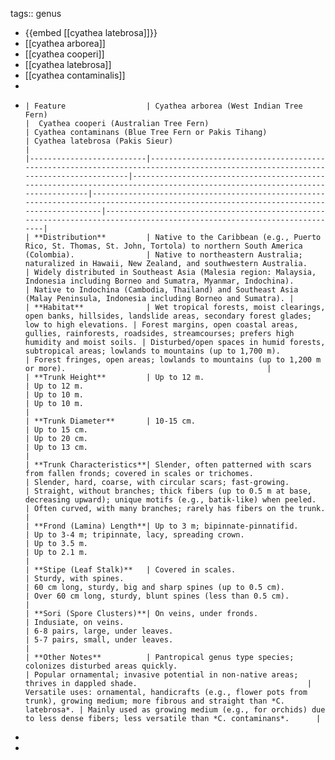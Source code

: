 tags:: genus

- {{embed [[cyathea latebrosa]]}}
- [[cyathea arborea]]
- [[cyathea cooperi]]
- [[cyathea latebrosa]]
- [[cyathea contaminalis]]
-
- ```
  | Feature                  | Cyathea arborea (West Indian Tree Fern)                                                                                         |  Cyathea cooperi (Australian Tree Fern)                                                                                    | Cyathea contaminans (Blue Tree Fern or Pakis Tihang)                                                                                   | Cyathea latebrosa (Pakis Sieur)                                                                                        |
  |--------------------------|---------------------------------------------------------------------------------------------------------------------------------|----------------------------------------------------------------------------------------------------------------------------|----------------------------------------------------------------------------------------------------------------------------------------|------------------------------------------------------------------------------------------------------------------------|
  | **Distribution**         | Native to the Caribbean (e.g., Puerto Rico, St. Thomas, St. John, Tortola) to northern South America (Colombia).                | Native to northeastern Australia; naturalized in Hawaii, New Zealand, and southwestern Australia.                          | Widely distributed in Southeast Asia (Malesia region: Malaysia, Indonesia including Borneo and Sumatra, Myanmar, Indochina).           | Native to Indochina (Cambodia, Thailand) and Southeast Asia (Malay Peninsula, Indonesia including Borneo and Sumatra). |
  | **Habitat**              | Wet tropical forests, moist clearings, open banks, hillsides, landslide areas, secondary forest glades; low to high elevations. | Forest margins, open coastal areas, gullies, rainforests, roadsides, streamcourses; prefers high humidity and moist soils. | Disturbed/open spaces in humid forests, subtropical areas; lowlands to mountains (up to 1,700 m).                                      | Forest fringes, open areas; lowlands to mountains (up to 1,200 m or more).                                             |
  | **Trunk Height**         | Up to 12 m.                                                                                                                     | Up to 12 m.                                                                                                                | Up to 10 m.                                                                                                                            | Up to 10 m.                                                                                                            |
  | **Trunk Diameter**       | 10-15 cm.                                                                                                                       | Up to 15 cm.                                                                                                               | Up to 20 cm.                                                                                                                           | Up to 13 cm.                                                                                                           |
  | **Trunk Characteristics**| Slender, often patterned with scars from fallen fronds; covered in scales or trichomes.                                         | Slender, hard, coarse, with circular scars; fast-growing.                                                                  | Straight, without branches; thick fibers (up to 0.5 m at base, decreasing upward); unique motifs (e.g., batik-like) when peeled.       | Often curved, with many branches; rarely has fibers on the trunk.                                                      |
  | **Frond (Lamina) Length**| Up to 3 m; bipinnate-pinnatifid.                                                                                                | Up to 3-4 m; tripinnate, lacy, spreading crown.                                                                            | Up to 3.5 m.                                                                                                                           | Up to 2.1 m.                                                                                                           |
  | **Stipe (Leaf Stalk)**   | Covered in scales.                                                                                                              | Sturdy, with spines.                                                                                                       | 60 cm long, sturdy, big and sharp spines (up to 0.5 cm).                                                                               | Over 60 cm long, sturdy, blunt spines (less than 0.5 cm).                                                              |
  | **Sori (Spore Clusters)**| On veins, under fronds.                                                                                                         | Indusiate, on veins.                                                                                                       | 6-8 pairs, large, under leaves.                                                                                                        | 5-7 pairs, small, under leaves.                                                                                        |
  | **Other Notes**          | Pantropical genus type species; colonizes disturbed areas quickly.                                                              | Popular ornamental; invasive potential in non-native areas; thrives in dappled shade.                                      | Versatile uses: ornamental, handicrafts (e.g., flower pots from trunk), growing medium; more fibrous and straight than *C. latebrosa*. | Mainly used as growing medium (e.g., for orchids) due to less dense fibers; less versatile than *C. contaminans*.      |
  ```
-
-